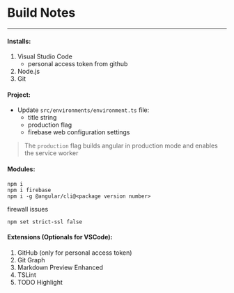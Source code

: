 # Build Notes
---

#### Installs:
1. Visual Studio Code
	- personal access token from github
2. Node.js
3. Git


#### Project:
- Update `src/environments/environment.ts` file:
  - title string
  - production flag
  - firebase web configuration settings
> The `production` flag builds angular in production mode and enables the service worker

#### Modules:
```
npm i
npm i firebase
npm i -g @angular/cli@<package version number>
```

firewall issues
```
npm set strict-ssl false
```

#### Extensions (Optionals for VSCode):
1. GitHub (only for personal access token)
2. Git Graph
3. Markdown Preview Enhanced
4. TSLint
5. TODO Highlight
